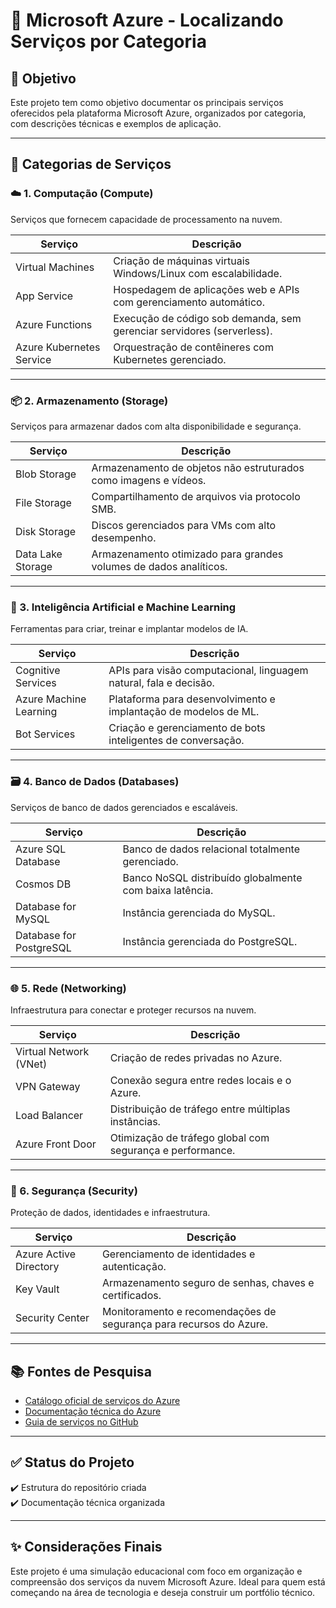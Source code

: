 # 📘 Microsoft Azure - Localizando Serviços por Categoria

## 🎯 Objetivo
Este projeto tem como objetivo documentar os principais serviços oferecidos pela plataforma Microsoft Azure, organizados por categoria, com descrições técnicas e exemplos de aplicação.

---

## 🧩 Categorias de Serviços

### ☁️ 1. Computação (Compute)
Serviços que fornecem capacidade de processamento na nuvem.

| Serviço                     | Descrição                                                                 |
|----------------------------|---------------------------------------------------------------------------|
| Virtual Machines           | Criação de máquinas virtuais Windows/Linux com escalabilidade.            |
| App Service                | Hospedagem de aplicações web e APIs com gerenciamento automático.         |
| Azure Functions            | Execução de código sob demanda, sem gerenciar servidores (serverless).    |
| Azure Kubernetes Service   | Orquestração de contêineres com Kubernetes gerenciado.                    |

---

### 📦 2. Armazenamento (Storage)
Serviços para armazenar dados com alta disponibilidade e segurança.

| Serviço             | Descrição                                                                 |
|---------------------|---------------------------------------------------------------------------|
| Blob Storage        | Armazenamento de objetos não estruturados como imagens e vídeos.          |
| File Storage        | Compartilhamento de arquivos via protocolo SMB.                          |
| Disk Storage        | Discos gerenciados para VMs com alto desempenho.                         |
| Data Lake Storage   | Armazenamento otimizado para grandes volumes de dados analíticos.        |

---

### 🧠 3. Inteligência Artificial e Machine Learning
Ferramentas para criar, treinar e implantar modelos de IA.

| Serviço                  | Descrição                                                                 |
|--------------------------|---------------------------------------------------------------------------|
| Cognitive Services       | APIs para visão computacional, linguagem natural, fala e decisão.         |
| Azure Machine Learning   | Plataforma para desenvolvimento e implantação de modelos de ML.           |
| Bot Services             | Criação e gerenciamento de bots inteligentes de conversação.              |

---

### 🗃️ 4. Banco de Dados (Databases)
Serviços de banco de dados gerenciados e escaláveis.

| Serviço                     | Descrição                                                                 |
|-----------------------------|---------------------------------------------------------------------------|
| Azure SQL Database          | Banco de dados relacional totalmente gerenciado.                         |
| Cosmos DB                   | Banco NoSQL distribuído globalmente com baixa latência.                  |
| Database for MySQL          | Instância gerenciada do MySQL.                                           |
| Database for PostgreSQL     | Instância gerenciada do PostgreSQL.                                      |

---

### 🌐 5. Rede (Networking)
Infraestrutura para conectar e proteger recursos na nuvem.

| Serviço               | Descrição                                                                 |
|-----------------------|---------------------------------------------------------------------------|
| Virtual Network (VNet)| Criação de redes privadas no Azure.                                      |
| VPN Gateway           | Conexão segura entre redes locais e o Azure.                             |
| Load Balancer         | Distribuição de tráfego entre múltiplas instâncias.                      |
| Azure Front Door      | Otimização de tráfego global com segurança e performance.                |

---

### 🔐 6. Segurança (Security)
Proteção de dados, identidades e infraestrutura.

| Serviço                   | Descrição                                                                 |
|---------------------------|---------------------------------------------------------------------------|
| Azure Active Directory    | Gerenciamento de identidades e autenticação.                             |
| Key Vault                 | Armazenamento seguro de senhas, chaves e certificados.                   |
| Security Center           | Monitoramento e recomendações de segurança para recursos do Azure.       |

---

## 📚 Fontes de Pesquisa
- [Catálogo oficial de serviços do Azure](https://azure.microsoft.com/pt-br/products/category)
- [Documentação técnica do Azure](https://learn.microsoft.com/pt-br/azure/)
- [Guia de serviços no GitHub](https://github.com/DuasEstrelas1931/Azure-servicos)

---

## ✅ Status do Projeto
✔️ Estrutura do repositório criada  
✔️ Documentação técnica organizada  

---

## ✨ Considerações Finais
Este projeto é uma simulação educacional com foco em organização e compreensão dos serviços da nuvem Microsoft Azure. Ideal para quem está começando na área de tecnologia e deseja construir um portfólio técnico.
